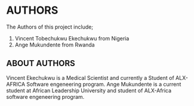 # AUTHORS
The Authors of this project include; 
1. Vincent Tobechukwu Ekechukwu from Nigeria
2. Ange Mukundente from Rwanda

## ABOUT AUTHORS
Vincent Ekechukwu is a Medical Scientist and currently a Student of ALX-AFRICA Software engeneering program.
Ange Mukundente is a current student at African Leadership University and student of ALX-Africa software engeneering program.


